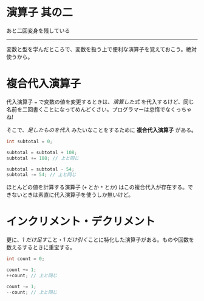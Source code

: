 # 演算子 其の二

あと二回変身を残している

---

変数と型を学んだところで、変数を扱う上で便利な演算子を覚えておこう。絶対使うから。

# 複合代入演算子

代入演算子 `=` で変数の値を変更するときは、*演算した式* を代入するけど、同じ名前を二回書くことになってめんどくさい。プログラマーは怠惰でなくっちゃね!

そこで、*足したものを代入* みたいなことをするために **複合代入演算子** がある。

```cpp
int subtotal = 0;

subtotal = subtotal + 108;
subtotal += 108; // 上と同じ

subtotal = subtotal - 54;
subtotal -= 54; // 上と同じ
```

ほとんどの値を計算する演算子 (`+` とか `*` とか) はこの複合代入が存在する。できないときは素直に代入演算子を使うしか無いけど。


# インクリメント・デクリメント

更に、*1 だけ足す*こと・*1 だけ引く*ことに特化した演算子がある。ものや回数を数えるするときに重宝する。

```cpp
int count = 0;

count += 1;
++count; // 上と同じ

count -= 1;
--count; // 上と同じ
```
